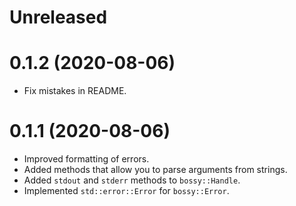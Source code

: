 # Unreleased

# 0.1.2 (2020-08-06)

- Fix mistakes in README.

# 0.1.1 (2020-08-06)

- Improved formatting of errors.
- Added methods that allow you to parse arguments from strings.
- Added `stdout` and `stderr` methods to `bossy::Handle`.
- Implemented `std::error::Error` for `bossy::Error`.
